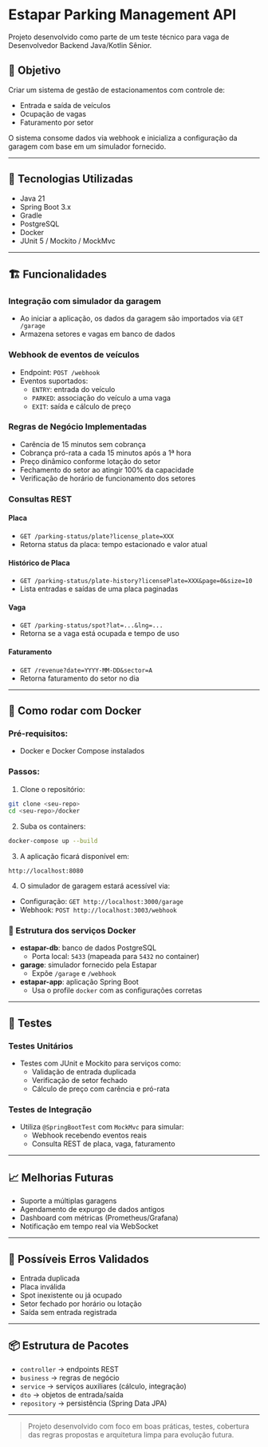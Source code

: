 # Estapar Parking Management API

Projeto desenvolvido como parte de um teste técnico para vaga de Desenvolvedor Backend Java/Kotlin Sênior.

## 🚀 Objetivo
Criar um sistema de gestão de estacionamentos com controle de:
- Entrada e saída de veículos
- Ocupação de vagas
- Faturamento por setor

O sistema consome dados via webhook e inicializa a configuração da garagem com base em um simulador fornecido.

---

## 📄 Tecnologias Utilizadas
- Java 21
- Spring Boot 3.x
- Gradle
- PostgreSQL
- Docker
- JUnit 5 / Mockito / MockMvc

---

## 🏗️ Funcionalidades

### Integração com simulador da garagem
- Ao iniciar a aplicação, os dados da garagem são importados via `GET /garage`
- Armazena setores e vagas em banco de dados

### Webhook de eventos de veículos
- Endpoint: `POST /webhook`
- Eventos suportados:
    - `ENTRY`: entrada do veículo
    - `PARKED`: associação do veículo a uma vaga
    - `EXIT`: saída e cálculo de preço

### Regras de Negócio Implementadas
- Carência de 15 minutos sem cobrança
- Cobrança pró-rata a cada 15 minutos após a 1ª hora
- Preço dinâmico conforme lotação do setor
- Fechamento do setor ao atingir 100% da capacidade
- Verificação de horário de funcionamento dos setores

### Consultas REST

#### Placa
- `GET /parking-status/plate?license_plate=XXX`
- Retorna status da placa: tempo estacionado e valor atual

#### Histórico de Placa
- `GET /parking-status/plate-history?licensePlate=XXX&page=0&size=10`
- Lista entradas e saídas de uma placa paginadas

#### Vaga
- `GET /parking-status/spot?lat=...&lng=...`
- Retorna se a vaga está ocupada e tempo de uso

#### Faturamento
- `GET /revenue?date=YYYY-MM-DD&sector=A`
- Retorna faturamento do setor no dia

---

## 🐳 Como rodar com Docker

### Pré-requisitos:
- Docker e Docker Compose instalados

### Passos:

1. Clone o repositório:
```bash
git clone <seu-repo>
cd <seu-repo>/docker
```

2. Suba os containers:
```bash
docker-compose up --build
```

3. A aplicação ficará disponível em:
```
http://localhost:8080
```

4. O simulador de garagem estará acessível via:
- Configuração: `GET http://localhost:3000/garage`
- Webhook: `POST http://localhost:3003/webhook`

### 🔧 Estrutura dos serviços Docker

- **estapar-db**: banco de dados PostgreSQL
    - Porta local: `5433` (mapeada para `5432` no container)
- **garage**: simulador fornecido pela Estapar
    - Expõe `/garage` e `/webhook`
- **estapar-app**: aplicação Spring Boot
    - Usa o profile `docker` com as configurações corretas

---

## 🧪 Testes

### Testes Unitários
- Testes com JUnit e Mockito para serviços como:
    - Validação de entrada duplicada
    - Verificação de setor fechado
    - Cálculo de preço com carência e pró-rata

### Testes de Integração
- Utiliza `@SpringBootTest` com `MockMvc` para simular:
    - Webhook recebendo eventos reais
    - Consulta REST de placa, vaga, faturamento

---

## 📈 Melhorias Futuras
- Suporte a múltiplas garagens
- Agendamento de expurgo de dados antigos
- Dashboard com métricas (Prometheus/Grafana)
- Notificação em tempo real via WebSocket

---

## 🚫 Possíveis Erros Validados
- Entrada duplicada
- Placa inválida
- Spot inexistente ou já ocupado
- Setor fechado por horário ou lotação
- Saída sem entrada registrada

---

## 📦 Estrutura de Pacotes
- `controller` → endpoints REST
- `business` → regras de negócio
- `service` → serviços auxiliares (cálculo, integração)
- `dto` → objetos de entrada/saída
- `repository` → persistência (Spring Data JPA)

---

> Projeto desenvolvido com foco em boas práticas, testes, cobertura das regras propostas e arquitetura limpa para evolução futura.

